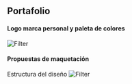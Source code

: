 ## Portafolio
#### Logo marca personal y paleta de colores

![Filter](sass/assets/img/logo-marca-personal.jpg)

#### Propuestas de maquetación
Estructura del diseño
![Filter](sass/assets/img/portafolio-maqueta2.jpg)